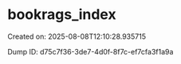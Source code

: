 # bookrags_index

Created on: 2025-08-08T12:10:28.935715

Dump ID: d75c7f36-3de7-4d0f-8f7c-ef7cfa3f1a9a

